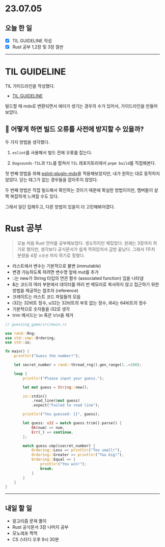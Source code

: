 # 23.07.05

## 오늘 한 일

- [x] TIL GUIDELINE 작성
- [x] Rust 공부 1,2장 및 3장 절반

---

# TIL GUIDELINE

TIL 가이드라인을 작성했다.

- [TIL GUIDELINE](https://github.com/Self-Driven-Development/TIL/blob/main/GUIDELINE.md)

빌드할 때 mdx로 변환되면서 에러가 생기는 경우의 수가 있어서, 가이드라인을 만들어보았다.

## 🤔 어떻게 하면 빌드 오류를 사전에 방지할 수 있을까?

두 가지 방법을 생각했다.

1. `eslint`를 사용해서 빌드 전에 오류를 잡는다.

2. `Dogsounds-TIL`과 `TIL`를 합쳐서 `TIL` 레포지토리에서 `pnpm build`를 직접해본다.

첫 번째 방법을 위해 [eslint-plugin-mdx](https://www.npmjs.com/package/eslint-plugin-mdx#prettier-integration)을 적용해보았지만, 내가 원하는 대로 동작하지 않았다. 닫는 태그가 없는 경우들을 잡아주지 않았다.

두 번째 방법은 직접 빌드해서 확인하는 것이기 때문에 확실한 방법이지만, 멤버들이 살짝 복잡하게 느껴질 수도 있다.

그래서 일단 킵해두고, 다른 방법이 있을지 더 고민해봐야겠다.

# Rust 공부

> 오늘 처음 Rust 언어를 공부해보았다. 생소하지만 재밌었다. 원래는 3장까지 하기로 했지만, 생각보다 공식문서가 쉽게 적혀있어서 금방 끝났다. 그래서 1주차 분량을 4장 `소유권` 까지 하기로 정했다.

- 러스트에서 변수는 기본적으로 불변 (immutable)
- 변경 가능하도록 하려면 변수명 앞에 mut를 추가
- ::는 new가 String 타입의 연관 함수 (associated function) 임을 나타냄
- &는 코드의 여러 부분에서 데이터를 여러 번 메모리로 복사하지 않고 접근하기 위한 방법을 제공하는 참조자 (reference)
- 크레이트는 러스트 코드 파일들의 모음
- i32는 32비트 정수, u32는 32비트의 부호 없는 정수, i64는 64비트의 정수
- 기본적으로 숫자들을 i32로 생각
- trim 메서드는 \n 혹은 \r\n을 제거

```rust
// guessing_game/src/main.rs

use rand::Rng;
use std::cmp::Ordering;
use std::io;

fn main() {
    println!("Guess the number!");

    let secret_number = rand::thread_rng().gen_range(1..=100);

    loop {
        println!("Please input your guess.");

        let mut guess = String::new();

        io::stdin()
            .read_line(&mut guess)
            .expect("Failed to read line");

        println!("You guessed: {}", guess);

        let guess: u32 = match guess.trim().parse() {
            Ok(num) => num,
            Err(_) => continue,
        };

        match guess.cmp(&secret_number) {
            Ordering::Less => println!("Too small!"),
            Ordering::Greater => println!("Too big!"),
            Ordering::Equal => {
                println!("You win!");
                break;
            }
        }
    }
}
```

---

## 내일 할 일

- 알고리즘 문제 풀이
- Rust 공식문서 3장 나머지 공부
- 모노레포 찍먹
- CS 스터디 오후 9시 30분

